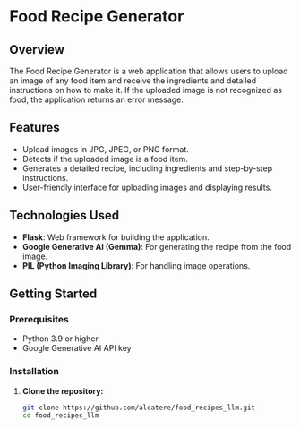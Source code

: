 # Food Recipe Generator

## Overview

The Food Recipe Generator is a web application that allows users to upload an image of any food item and receive the ingredients and detailed instructions on how to make it. If the uploaded image is not recognized as food, the application returns an error message.

## Features

- Upload images in JPG, JPEG, or PNG format.
- Detects if the uploaded image is a food item.
- Generates a detailed recipe, including ingredients and step-by-step instructions.
- User-friendly interface for uploading images and displaying results.

## Technologies Used

- **Flask**: Web framework for building the application.
- **Google Generative AI (Gemma)**: For generating the recipe from the food image.
- **PIL (Python Imaging Library)**: For handling image operations.

## Getting Started

### Prerequisites

- Python 3.9 or higher
- Google Generative AI API key

### Installation

1. **Clone the repository:**

   ```bash
   git clone https://github.com/alcatere/food_recipes_llm.git
   cd food_recipes_llm